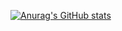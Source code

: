 
[![Anurag's GitHub stats](https://github-readme-stats.vercel.app/api?username=watanabe-tsubasa)](https://github.com/watanabe-tsubasa/github-readme-stats)
